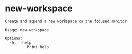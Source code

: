 # new-workspace

```
Create and append a new workspace on the focused monitor

Usage: new-workspace

Options:
  -h, --help
          Print help

```